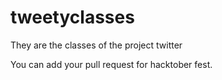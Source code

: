 # tweetyclasses
They are the classes of the project twitter
 
 
 
 You can add your pull request for hacktober fest.
